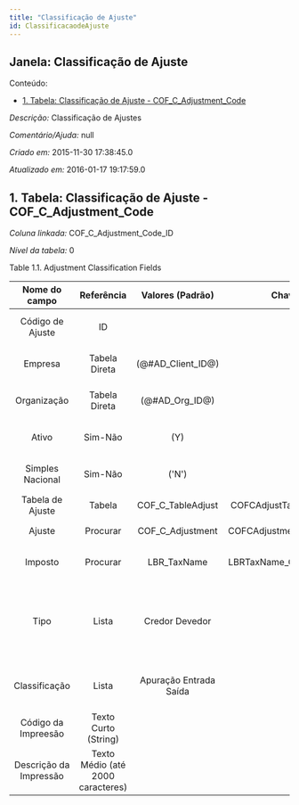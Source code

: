 ```yaml
---
title: "Classificação de Ajuste"
id: ClassificacaodeAjuste
---
```

<div id="d21471e1" class="section chapter">

<div class="titlepage">

<div>

<div>

## Janela: Classificação de Ajuste

</div>

</div>

</div>

<div class="toc">

<div class="toc-title">

Conteúdo:

</div>

  - <span class="section">[1. Tabela: Classificação de Ajuste -
    COF\_C\_Adjustment\_Code](#d21471e22)</span>

</div>

<span class="emphasis">*Descrição:* </span> Classificação de Ajustes

<span class="emphasis">*Comentário/Ajuda:* </span>null

<span class="emphasis"> *Criado em:* </span>2015-11-30 17:38:45.0

<span class="emphasis">*Atualizado em:* </span>2016-01-17 19:17:59.0

<div id="d21471e22" class="section section">

<div class="titlepage">

<div>

<div>

## 1. Tabela: Classificação de Ajuste - COF\_C\_Adjustment\_Code

</div>

</div>

</div>

<span class="emphasis">*Coluna linkada:* </span>
COF\_C\_Adjustment\_Code\_ID

<span class="emphasis">*Nível da tabela:* </span>0

</div>

<div id="d21471e33" class="table">

<div class="table-title">

Table 1.1. Adjustment Classification
Fields

</div>

<div class="table-contents">

|     Nome do campo      |            Referência             |    Valores (Padrão)    |        Chave restritiva         |                          Regra de validação                          |                      Descrição                       |                                             Comentário/Ajuda                                              |
| :--------------------: | :-------------------------------: | :--------------------: | :-----------------------------: | :------------------------------------------------------------------: | :--------------------------------------------------: | :-------------------------------------------------------------------------------------------------------: |
|    Código de Ajuste    |                ID                 |                        |                                 |                                                                      |            Primary Key : Adjustment Code             |                                       Primary Key : Adjustment Code                                       |
|        Empresa         |           Tabela Direta           |  (@\#AD\_Client\_ID@)  |                                 |                  AD\_Client.AD\_Client\_ID \< \> 0                   |          (semelhante ao primeiro relatório)          |                                            (ver o mesmo acima)                                            |
|      Organização       |           Tabela Direta           |   (@\#AD\_Org\_ID@)    |                                 |           (AD\_Org.IsSummary='N' OR AD\_Org.AD\_Org\_ID=0)           |          (semelhante ao primeiro relatório)          |                                            (ver o mesmo acima)                                            |
|         Ativo          |              Sim-Não              |          (Y)           |                                 |                                                                      |          (semelhante ao primeiro relatório)          |                                            (ver o mesmo acima)                                            |
|    Simples Nacional    |              Sim-Não              |         ('N')          |                                 |                                                                      |          Is National Simple Classification           |                                                                                                           |
|    Tabela de Ajuste    |              Tabela               |  COF\_C\_TableAdjust   | COFCAdjustTable\_COFCAdjustment |                                                                      |              Primary Key : Adjust Table              |                                        Primary Key : Adjust Table                                         |
|         Ajuste         |             Procurar              |   COF\_C\_Adjustment   | COFCAdjustment\_COFCAdjustmentC | COF\_C\_Adjustment.COF\_C\_AdjustTable\_ID=@COF\_C\_AdjustTable\_ID@ |                   Adjustment SPED                    |                                                                                                           |
|        Imposto         |             Procurar              |      LBR\_TaxName      | LBRTaxName\_COFCAdjustmentCode  |                                                                      |            Primary key table LBR\_TaxName            |                                      Primary key table LBR\_TaxName                                       |
|          Tipo          |               Lista               |     Credor Devedor     |                                 |                                                                      | Type of Validation (SQL, Java Script, Java Language) | The Type indicates the type of validation that will occur. This can be SQL, Java Script or Java Language. |
|     Classificação      |               Lista               | Apuração Entrada Saída |                                 |                                                                      |             Classification for grouping              |                       The Classification can be used to optionally group products.                        |
|  Código da Impreesão   |       Texto Curto (String)        |                        |                                 |                                                                      |                                                      |                                                                                                           |
| Descrição da Impressão | Texto Médio (até 2000 caracteres) |                        |                                 |                                                                      |                                                      |                                                                                                           |

</div>

</div>

  

</div>
